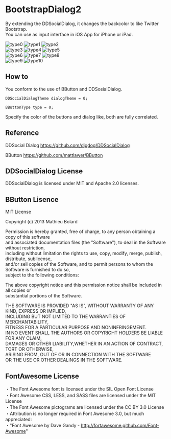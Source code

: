 BootstrapDialog2
================

By extending the DDSocialDialog, it changes the backcolor to like Twitter Bootstrap.  
You can use as input interface in iOS App for iPhone or iPad.

![type0](http://nntp.ie-t.net/images/type0.png "type0")
![type1](http://nntp.ie-t.net/images/type1.png "type1")
![type2](http://nntp.ie-t.net/images/type2.png "type2")  
![type3](http://nntp.ie-t.net/images/type3.png "type3")
![type4](http://nntp.ie-t.net/images/type4.png "type4")
![type5](http://nntp.ie-t.net/images/type5.png "type5")  
![type6](http://nntp.ie-t.net/images/type6.png "type6")
![type7](http://nntp.ie-t.net/images/type7.png "type7")
![type8](http://nntp.ie-t.net/images/type8.png "type8")  
![type9](http://nntp.ie-t.net/images/type9.png "type9")
![type10](http://nntp.ie-t.net/images/type10.png "type10")





How to
------

You conform to the use of BButton and DDSosialDialog.

`DDSocialDialogTheme dialogTheme = 0;`

`BButtonType type = 0;`

Specify the color of the buttons and dialog like, both are fully correlated.


Reference
------

DDSocial Dialog
<https://github.com/digdog/DDSocialDialog>

BButton
<https://github.com/mattlawer/BButton>


DDSocialDialog License
------

DDSocialDialog is licensed under MIT and Apache 2.0 licenses.



BButton Lisence
------

MIT License

Copyright (c) 2013 Mathieu Bolard

Permission is hereby granted, free of charge, to any person obtaining a copy of this software  
and associated documentation files (the "Software"), to deal in the Software without restriction,  
including without limitation the rights to use, copy, modify, merge, publish, distribute, sublicense,  
and/or sell copies of the Software, and to permit persons to whom the Software is furnished to do so,  
subject to the following conditions:

The above copyright notice and this permission notice shall be included in all copies or  
substantial portions of the Software.

THE SOFTWARE IS PROVIDED "AS IS", WITHOUT WARRANTY OF ANY KIND, EXPRESS OR IMPLIED,  
INCLUDING BUT NOT LIMITED TO THE WARRANTIES OF MERCHANTABILITY,   
FITNESS FOR A PARTICULAR PURPOSE AND NONINFRINGEMENT.  
IN NO EVENT SHALL THE AUTHORS OR COPYRIGHT HOLDERS BE LIABLE FOR ANY CLAIM,  
DAMAGES OR OTHER LIABILITY,WHETHER IN AN ACTION OF CONTRACT, TORT OR OTHERWISE,  
ARISING FROM, OUT OF OR IN CONNECTION WITH THE SOFTWARE  
OR THE USE OR OTHER DEALINGS IN THE SOFTWARE.  


FontAwesome License
------

・The Font Awesome font is licensed under the SIL Open Font License  
・Font Awesome CSS, LESS, and SASS files are licensed under the MIT License  
・The Font Awesome pictograms are licensed under the CC BY 3.0 License  
・Attribution is no longer required in Font Awesome 3.0, but much appreciated:  
・"Font Awesome by Dave Gandy - http://fortawesome.github.com/Font-Awesome"  




